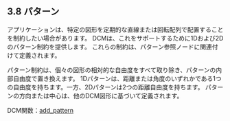 ## 3.8 パターン

アプリケーションは、特定の図形を定期的な直線または回転配列で配置することを制約したい場合があります。
DCMは、これをサポートするために1Dおよび2Dのパターン制約を提供します。
これらの制約は、パターン参照ノードに関連付けて定義されます。

パターン制約は、個々の図形の相対的な自由度をすべて取り除き、パターンの内部自由度で置き換えます。
1Dパターンは、距離または角度のいずれかである1つの自由度を持ちます。一方、2Dパターンは2つの距離自由度を持ちます。
パターンの方向または中心は、他のDCM図形に基づいて定義されます。

DCM関数：[add\_pattern](16.3._Defining_the_model_data.md)
